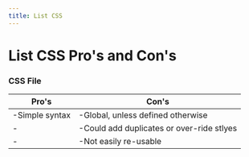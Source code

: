```yaml
---
title: List CSS
---
```


# List CSS Pro's and Con's

### CSS File

| Pro's          | Con's                                     |
| -------------- | ----------------------------------------- |
| -Simple syntax | -Global, unless defined otherwise         |
| -              | -Could add duplicates or over-ride stlyes |
| -              | -Not easily re-usable                     |

